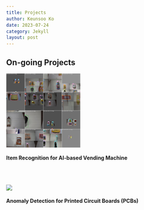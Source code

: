 ```yaml
---
title: Projects
author: Keunsoo Ko
date: 2023-07-24
category: Jekyll
layout: post
---
```


## On-going Projects
<div style="height:300px; float:left;">
<img src="https://raw.githubusercontent.com/imlab-cuk/imlab-cuk.github.io/main/images/item.jpg" height="200">
<p style="line-height: 1.5;"><b>Item Recognition for AI-based Vending Machine</b></p>
</div>

&nbsp;

<div style="height:300px; float:left;">
<img src="https://raw.githubusercontent.com/imlab-cuk/imlab-cuk.github.io/main/images/anomal.png" height="200">
<p style="line-height: 1.5;"><b>Anomaly Detection for Printed Circuit Boards (PCBs)</b></p>
</div>


